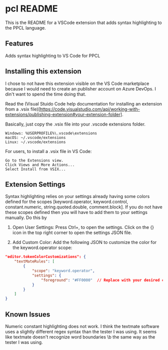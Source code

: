 # pcl README

This is the README for a VSCode extension that adds syntax highlighting to the PPCL language.

## Features
Adds syntax highlighting to VS Code for PPCL

## Installing this extension
I chose to not have this extension visible on the VS Code marketplace because I would need to create an publisher account on Azure DevOps. I din't want to spend the time doing that.

Read the (Visual Stuido Code help documentation for installing an extension from a .vsix file)[https://code.visualstudio.com/api/working-with-extensions/publishing-extension#your-extension-folder]. 

Basically, just copy the .vsix file into your .vscode extensions folder.

    Windows: %USERPROFILE%\.vscode\extensions
    macOS: ~/.vscode/extensions
    Linux: ~/.vscode/extensions

For users, to install a .vsix file in VS Code:

    Go to the Extensions view.
    Click Views and More Actions...
    Select Install from VSIX...

## Extension Settings
Syntax highlighting relies on your settings already having some colors defined for the scopes [keyword.operator, keyword.control, constant.numeric, string.quoted.double, comment.block]. If you do not have these scopes defined then you will have to add them to your settings manually. Do this by

1. Open User Settings:
Press Ctrl+, to open the settings.
Click on the {} icon in the top right corner to open the settings JSON file.

2. Add Custom Color:
Add the following JSON to customize the color for the keyword.operator scope:
```json
"editor.tokenColorCustomizations": {
    "textMateRules": [
        {
            "scope": "keyword.operator",
            "settings": {
                "foreground": "#FF0000"  // Replace with your desired color
            }
        }
    ]
}
```

## Known Issues
Numeric constant highlighting does not work. I think the textmate software uses a slightly different regex syntax than the tester I was using. It seems like textmate doesn't recognize word boundaries \b the same way as the tester I was using.
